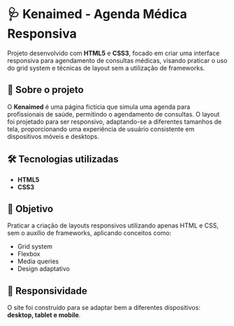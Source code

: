 # 🩺 Kenaimed - Agenda Médica Responsiva

Projeto desenvolvido com **HTML5** e **CSS3**, focado em criar uma interface responsiva para agendamento de consultas médicas, visando praticar o uso do grid system e técnicas de layout sem a utilização de frameworks.

## 📌 Sobre o projeto

O **Kenaimed** é uma página fictícia que simula uma agenda para profissionais de saúde, permitindo o agendamento de consultas. O layout foi projetado para ser responsivo, adaptando-se a diferentes tamanhos de tela, proporcionando uma experiência de usuário consistente em dispositivos móveis e desktops.

## 🛠️ Tecnologias utilizadas

- **HTML5**
- **CSS3**

## 🎯 Objetivo

Praticar a criação de layouts responsivos utilizando apenas HTML e CSS, sem o auxílio de frameworks, aplicando conceitos como:

- Grid system
- Flexbox
- Media queries
- Design adaptativo

## 📱 Responsividade

O site foi construído para se adaptar bem a diferentes dispositivos: **desktop, tablet e mobile**.
